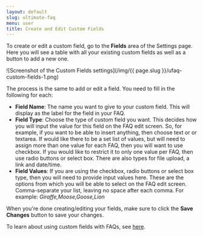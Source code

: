 ```yaml
---
layout: default
slug: ultimate-faq
menu: user
title: Create and Edit Custom Fields
---
```

To create or edit a custom field, go to the **Fields** area of the Settings page. Here you will see a table with all your existing custom fields as well as a button to add a new one.

![Screenshot of the Custom Fields settings](/img/{{ page.slug }}/ufaq-custom-fields-1.png)

The process is the same to add or edit a field. You need to fill in the following for each:

- **Field Name**: The name you want to give to your custom field. This will display as the label for the field in your FAQ.
- **Field Type**: Choose the type of custom field you want. This decides how you will input the value for this field on the FAQ edit screen. So, for example, if you want to be able to insert anything, then choose text or or textarea. If would like there to be a set list of values, but will need to assign more than one value for each FAQ, then you will want to use checkbox. If you would like to restrict it to only one value per FAQ, then use radio buttons or select box. There are also types for file upload, a link and date/time.
- **Field Values**: If you are using the checkbox, radio buttons or select box type, then you will need to provide input values here. These are the options from which you will be able to select on the FAQ edit screen. Comma-separate your list, leaving no space after each comma. For example: *Giraffe,Moose,Goose,Lion*

When you're done creating/editing your fields, make sure to click the **Save Changes** button to save your changes.

To learn about using custom fields with FAQs, see [here](faqs).

